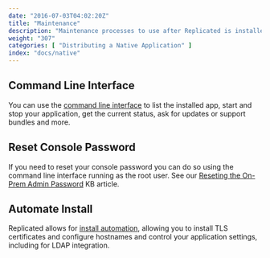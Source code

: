 ```yaml
---
date: "2016-07-03T04:02:20Z"
title: "Maintenance"
description: "Maintenance processes to use after Replicated is installed"
weight: "307"
categories: [ "Distributing a Native Application" ]
index: "docs/native"
---
```


## Command Line Interface

You can use the [command line interface](/api/replicated-cli/) to list the installed app, start and stop
your application, get the current status, ask for updates or support bundles and more.

## Reset Console Password

If you need to reset your console password you can do so using the command line interface running as the
root user.  See our [Reseting the On-Prem Admin Password](/docs/kb/supporting-your-customers/resetting-console-password/)
KB article.

## Automate Install

Replicated allows for [install automation](/docs/kb/developer-resources/automate-install/),
allowing you to install TLS certificates and configure hostnames and control your
application settings, including for LDAP integration.
